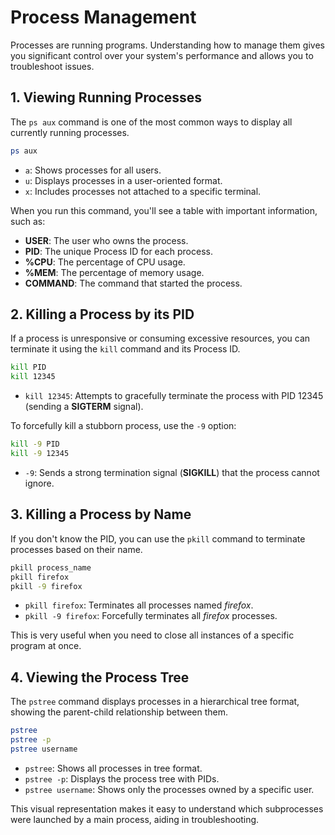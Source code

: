 # Process Management

Processes are running programs. Understanding how to manage them gives you significant control over your system's performance and allows you to troubleshoot issues.

## 1. Viewing Running Processes
The `ps aux` command is one of the most common ways to display all currently running processes.

```bash
ps aux
```

- `a`: Shows processes for all users.
- `u`: Displays processes in a user-oriented format.
- `x`: Includes processes not attached to a specific terminal.

When you run this command, you'll see a table with important information, such as:
- **USER**: The user who owns the process.
- **PID**: The unique Process ID for each process.
- **%CPU**: The percentage of CPU usage.
- **%MEM**: The percentage of memory usage.
- **COMMAND**: The command that started the process.

## 2. Killing a Process by its PID
If a process is unresponsive or consuming excessive resources, you can terminate it using the `kill` command and its Process ID.

```bash
kill PID
kill 12345
```

- `kill 12345`: Attempts to gracefully terminate the process with PID 12345 (sending a **SIGTERM** signal).

To forcefully kill a stubborn process, use the `-9` option:

```bash
kill -9 PID
kill -9 12345
```

- `-9`: Sends a strong termination signal (**SIGKILL**) that the process cannot ignore.

## 3. Killing a Process by Name
If you don't know the PID, you can use the `pkill` command to terminate processes based on their name.

```bash
pkill process_name
pkill firefox
pkill -9 firefox
```

- `pkill firefox`: Terminates all processes named *firefox*.
- `pkill -9 firefox`: Forcefully terminates all *firefox* processes.

This is very useful when you need to close all instances of a specific program at once.

## 4. Viewing the Process Tree
The `pstree` command displays processes in a hierarchical tree format, showing the parent-child relationship between them.

```bash
pstree
pstree -p
pstree username
```

- `pstree`: Shows all processes in tree format.
- `pstree -p`: Displays the process tree with PIDs.
- `pstree username`: Shows only the processes owned by a specific user.

This visual representation makes it easy to understand which subprocesses were launched by a main process, aiding in troubleshooting.
